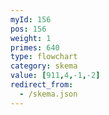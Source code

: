 ```yaml
---
myId: 156
pos: 156
weight: 1
primes: 640
type: flowchart
category: skema
value: [911,4,-1,-2]
redirect_from:
  - /skema.json
---
```

